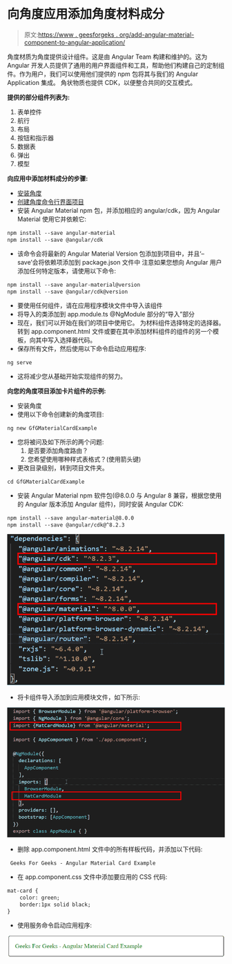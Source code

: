 # 向角度应用添加角度材料成分

> 原文:[https://www . geesforgeks . org/add-angular-material-component-to-angular-application/](https://www.geeksforgeeks.org/adding-angular-material-component-to-angular-application/)

角度材质为角度提供设计组件。这是由 Angular Team 构建和维护的。这为 Angular 开发人员提供了通用的用户界面组件和工具，帮助他们构建自己的定制组件。作为用户，我们可以使用他们提供的 npm 包将其与我们的 Angular Application 集成。
角状物质也提供 CDK，以便整合共同的交互模式。

**提供的部分组件列表为:**

1.  表单控件
2.  航行
3.  布局
4.  按钮和指示器
5.  数据表
6.  弹出
7.  模型

**向应用中添加材料成分的步骤:**

*   [安装角度](https://www.geeksforgeeks.org/angular-7-installation/)
*   [创建角度命令行界面项目](https://www.geeksforgeeks.org/angular-cli-angular-project-setup/)
*   安装 Angular Material npm 包，并添加相应的 angular/cdk，因为 Angular Material 使用它并依赖它:

```
npm install --save angular-material
npm install --save @angular/cdk
```

*   该命令会将最新的 Angular Material Version 包添加到项目中，并且‘–save’会将依赖项添加到 package.json 文件中
    注意如果您想向 Angular 用户添加任何特定版本，请使用以下命令:

```
npm install --save angular-material@version
npm install --save @angular/cdk@version
```

*   要使用任何组件，请在应用程序模块文件中导入该组件
*   将导入的类添加到 app.module.ts @NgModule 部分的“导入”部分
*   现在，我们可以开始在我们的项目中使用它。
    为材料组件选择特定的选择器。
    转到 app.component.html 文件或要在其中添加材料组件的组件的另一个模板，向其中写入选择器代码。
*   保存所有文件，然后使用以下命令启动应用程序:

```
ng serve
```

*   这将减少您从基础开始实现组件的努力。

**向您的角度项目添加卡片组件的示例:**

*   安装角度
*   使用以下命令创建新的角度项目:

```
ng new GfGMaterialCardExample
```

*   您将被问及如下所示的两个问题:
    1.  是否要添加角度路由？
    2.  您希望使用哪种样式表格式？(使用箭头键)
*   更改目录级别，转到项目文件夹。

```
cd GfGMaterialCardExample
```

*   安装 Angular Material npm 软件包(@8.0.0 与 Angular 8 兼容，根据您使用的 Angular 版本添加 Angular 组件)，同时安装 Angular CDK:

```
npm install --save angular-material@8.0.0
npm install --save @angular/cdk@^8.2.3
```

![package.json File](img/4d9bd7b47e1f67c90db430f54840e8b9.png)

*   将卡组件导入添加到应用模块文件，如下所示:

![app-module.ts file](img/8331e318699a5ab1e817750c31b075a3.png)

*   删除 app.component.html 文件中的所有样板代码，并添加以下代码:

```
 Geeks For Geeks - Angular Material Card Example 
```

*   在 app.component.css 文件中添加要应用的 CSS 代码:

```
mat-card {
    color: green;
    border:1px solid black;
}
```

*   使用服务命令启动应用程序:

![Application Output](img/fa363193c5a79074f9d5360b81ae64cd.png)